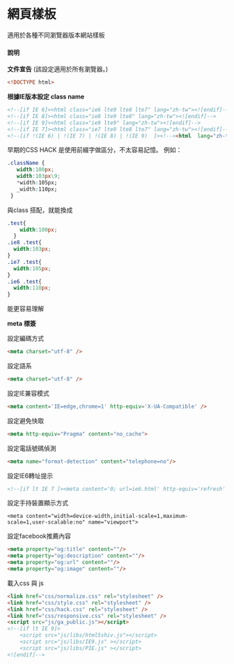 網頁樣板
=============
適用於各種不同瀏覽器版本網站樣板

#### 說明

**文件宣告** (該設定適用於所有瀏覽器。)
```HTML 
<!DOCTYPE html>
```

**根據IE版本設定 class name**
```HTML 
<!--[if IE 6]><html class="ie6 lte9 lte8 lte7" lang="zh-tw"><![endif]-->
<!--[if IE 8]><html class="ie8 lte9 lte8" lang="zh-tw"><![endif]-->
<!--[if IE 9]><html class="ie9 lte9" lang="zh-tw"><![endif]-->
<!--[if IE 7]><html class="ie7 lte9 lte8 lte7" lang="zh-tw"><![endif]-->
<!--[if !(IE 6) | !(IE 7) | !(IE 8) | !(IE 9)  ]><!--><html  lang="zh-tw"><!--<![endif]-->
```
早期的CSS HACK 是使用前綴字做區分，不太容易記憶。
例如：
```CSS
.className {
   width:100px;
   width:103px\9;
   *width:105px;
   _width:110px;
 }

```
與class 搭配，就能換成
```CSS
.test{
    width:100px;
  }
.ie8 .test{
  width:103px;
}
.ie7 .test{
  width:105px;
}
.ie6 .test{
  width:110px;
} 
```
能更容易理解

**meta 標簽**  

  設定編碼方式
  ``` html
  <meta charset="utf-8" />
  ```
  
  設定語系
  ``` html
  <meta charset="utf-8" />
  ```
  
  設定IE兼容模式
  ``` html
  <meta content='IE=edge,chrome=1' http-equiv='X-UA-Compatible' />
  ```
  
  設定避免快取
  ``` html
  <meta http-equiv="Pragma" content="no_cache">
  ```
  
  設定電話號碼偵測
  ``` html
  <meta name="format-detection" content="telephone=no"/>
  ```
  
  設定IE6轉址提示
  ``` html
  <!--[if lt IE 7 ]><meta content='0; url=ie6.html' http-equiv='refresh' /><![endif]-->
  ```
  
  設定手持裝置顯示方式
  ```
  <meta content="width=device-width,initial-scale=1,maximum-scale=1,user-scalable:no" name="viewport">
  ```

  設定facebook推薦內容
  ``` html
  <meta property="og:title" content=""/>
  <meta property="og:description" content=""/>
  <meta property="og:url" content=""/>
  <meta property="og:image" content=""/>
  ```
  
  載入css 與 js
  ``` html
  <link href="css/normalize.css" rel="stylesheet" />
  <link href="css/style.css" rel="stylesheet" />
  <link href="css/hack.css" rel="stylesheet" />
  <link href="css/responsive.css" rel="stylesheet" />
  <script src="js/ga_public.js"></script> 
  <!--[if lt IE 9]>
      <script src="js/libs/html5shiv.js"></script> 
      <script src="js/libs/IE9.js" ></script>  
      <script src="js/libs/PIE.js" ></script>   
  <![endif]-->
  ```
  
